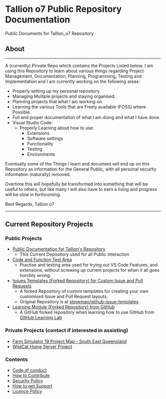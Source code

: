 # Tallion o7 Public Repository Documentation

Public Documents for Tallion_o7 Repository

## About

---

A (currently) Private Repo which contains the Projects Listed below.
I am using this Repository to learn about various things regarding Project Management, Documentation, Planning, Programming, Testing and Implementation and I am currently working on the following areas:

* Properly setting up my personal repository.
* Managing Multiple projects and staying organised.
* Planning projects that what I am working on.
* Learning the various Tools that are Freely available (FOSS) where Possible.
* Full and proper documentation of what I am doing and what I have done.
* Visual Studio Code:
  * Properly Learning about how to use:
    * Extensions
    * Software settings
    * Functionality
    * Testing
    * Environments
  
Eventually some of the Things I learn and document will end up on this Repository as information for the General Public, with all personal security information (naturally) removed.

Overtime this will hopefully be transformed into something that will be useful to others, but like many I will also have to earn a living and progress will be slow in forthcoming.

Best Regards,
Tallion o7

---

## Current Repository Projects

### Public Projects

* [Public Documentation for Tallion's Repository](https://github.com/Tallion-07/Tallion-o7-Public-Documentation)
  * This Current Depository used for all Public interaction
* [Code and Function Test Area](https://github.com/Tallion-07/VS-Code-Test-Area)
  * Practise and testing area used for trying out VS Code Features, and extensions, without screwing up current projects for when it all goes horribly wrong.
* [Issues Templates (Forked Repository) for Custom Issue and Pull Requests](https://github.com/Tallion-07/github-issue-templates)
  * A forked Repository of custom templates for creating your own customised Issue and Pull Request layouts.
  * Original Repository is at [stevemao/github-issue-templates](https://github.com/stevemao/github-issue-templates).
* [Learning Module (Forked Repository) from GitHub](https://github.com/Tallion-07/github-upload)
  * A GitHub forked repository when learning how to use GitHub from [GitHub Learning Lab](https://github.com/apps/github-learning-lab)

### Private Projects (contact if interested in assisting)

* [Farm Simulator 19 Project Map - South East Queensland](https://github.com/Tallion-07/FS19-SEQ-Map)
* [WildCat Home Server Project](https://github.com/Tallion-07/Server-Highway-One)
  
### Contents

* [Code of conduct](./Docs/CODE_OF_CONDUCT.md)
* [How to Contribute](./Docs/CONTRIBUTING.md)
* [Security Policy](./Docs/SECURITY.md)
* [How to get Support](./Docs/SUPPORT.md)
* [Licence Policy](./Docs/LICENSE)
